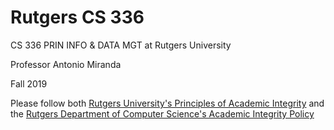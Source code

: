 # Rutgers CS 336
CS 336 PRIN INFO & DATA MGT at Rutgers University

Professor Antonio Miranda

Fall 2019

Please follow both [Rutgers University's Principles of Academic Integrity](http://academicintegrity.rutgers.edu/) and the [Rutgers Department of Computer Science's Academic Integrity Policy](https://www.cs.rutgers.edu/academic-integrity/introduction)
